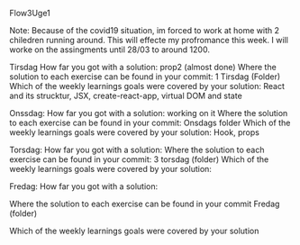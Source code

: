 Flow3Uge1


Note:
Because of the covid19 situation, im forced to work at home with 2 chiledren running around.
This will effecte my profromance this week. I will worke on the assingments until 28/03 to around 1200. 

Tirsdag
How far you got with a solution:
prop2 (almost done)
Where the solution to each exercise can be found in your commit:
1 Tirsdag (Folder)
Which of the weekly learnings goals were covered by your solution:
React and its strucktur, JSX, create-react-app, virtual DOM and state
   
Onssdag:
How far you got with a solution: 
working on it
Where the solution to each exercise can be found in your commit: 
Onsdags folder
Which of the weekly learnings goals were covered by your solution:
Hook, props 

Torsdag:
How far you got with a solution: 
Where the solution to each exercise can be found in your commit: 
3 torsdag (folder)
Which of the weekly learnings goals were covered by your solution:

Fredag:
How far you got with a solution: 


Where the solution to each exercise can be found in your commit 
Fredag (folder)
 
Which of the weekly learnings goals were covered by your solution


